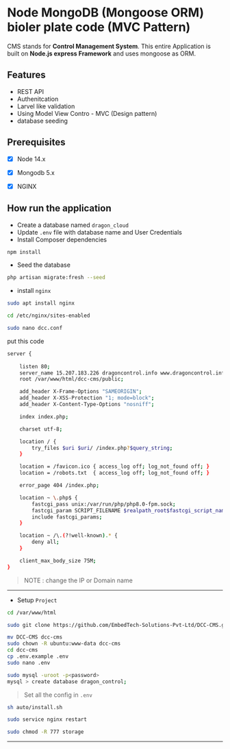 # Node MongoDB (Mongoose ORM) bioler plate code (MVC Pattern)

CMS stands for __Control Management System__.
This entire Application is built on __Node.js express Framework__ and uses mongoose as ORM.

## Features

* REST API
* Authenitcation 
* Larvel like validation
* Using Model View Contro - MVC (Design pattern)
* database seeding

## Prerequisites
  
-  [x] Node 14.x 
-  [x] Mongodb 5.x
-  [x] NGINX



## How run the application

* Create a database named `dragon_cloud`
* Update `.env` file with database name and User Credentials
* Install Composer dependencies

```bash
npm install
```

* Seed the database

```bash
php artisan migrate:fresh --seed
```


* install `nginx`
```sh
sudo apt install nginx

cd /etc/nginx/sites-enabled

sudo nano dcc.conf
```

put this code 

```sh
server {
    
    listen 80;
    server_name 15.207.183.226 dragoncontrol.info www.dragoncontrol.info;
    root /var/www/html/dcc-cms/public;

    add_header X-Frame-Options "SAMEORIGIN";
    add_header X-XSS-Protection "1; mode=block";
    add_header X-Content-Type-Options "nosniff";

    index index.php;

    charset utf-8;

    location / {
        try_files $uri $uri/ /index.php?$query_string;
    }

    location = /favicon.ico { access_log off; log_not_found off; }
    location = /robots.txt  { access_log off; log_not_found off; }

    error_page 404 /index.php;

    location ~ \.php$ {
        fastcgi_pass unix:/var/run/php/php8.0-fpm.sock;
        fastcgi_param SCRIPT_FILENAME $realpath_root$fastcgi_script_name;
        include fastcgi_params;
    }

    location ~ /\.(?!well-known).* {
        deny all;
    }

    client_max_body_size 75M;
}
```
> NOTE : change the IP or Domain name
---

* Setup `Project`

```sh
cd /var/www/html 

sudo git clone https://github.com/EmbedTech-Solutions-Pvt-Ltd/DCC-CMS.git

mv DCC-CMS dcc-cms
sudo chown -R ubuntu:www-data dcc-cms
cd dcc-cms
cp .env.example .env
sudo nano .env

sudo mysql -uroot -p<password>
mysql > create database dragon_control;
```
> Set all the config in `.env` 

```sh
sh auto/install.sh

sudo service nginx restart

sudo chmod -R 777 storage
```

---

